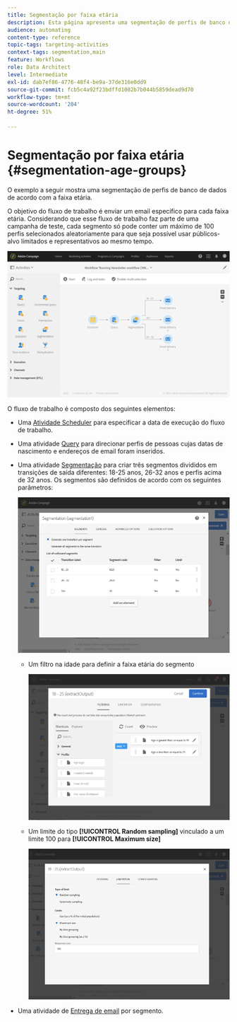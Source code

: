 ```yaml
---
title: Segmentação por faixa etária
description: Esta página apresenta uma segmentação de perfis de banco de dados de acordo com a faixa etária. O objetivo do fluxo de trabalho é enviar um email específico para cada faixa etária.
audience: automating
content-type: reference
topic-tags: targeting-activities
context-tags: segmentation,main
feature: Workflows
role: Data Architect
level: Intermediate
exl-id: dab7ef86-4776-48f4-be9a-37de316e0dd9
source-git-commit: fcb5c4a92f23bdffd1082b7b044b5859dead9d70
workflow-type: tm+mt
source-wordcount: '204'
ht-degree: 51%

---
```


# Segmentação por faixa etária {#segmentation-age-groups}

O exemplo a seguir mostra uma segmentação de perfis de banco de dados de acordo com a faixa etária.

O objetivo do fluxo de trabalho é enviar um email específico para cada faixa etária. Considerando que esse fluxo de trabalho faz parte de uma campanha de teste, cada segmento só pode conter um máximo de 100 perfis selecionados aleatoriamente para que seja possível usar públicos-alvo limitados e representativos ao mesmo tempo.

![](assets/wkf_segment_example_4.png)

O fluxo de trabalho é composto dos seguintes elementos:

* Uma [Atividade Scheduler](../../automating/using/segmentation.md) para especificar a data de execução do fluxo de trabalho.
* Uma atividade [Query](../../automating/using/query.md) para direcionar perfis de pessoas cujas datas de nascimento e endereços de email foram inseridos.
* Uma atividade [Segmentação](../../automating/using/segmentation.md) para criar três segmentos divididos em transições de saída diferentes: 18-25 anos, 26-32 anos e perfis acima de 32 anos. Os segmentos são definidos de acordo com os seguintes parâmetros:

  ![](assets/wkf_segment_example_3.png)

   * Um filtro na idade para definir a faixa etária do segmento

     ![](assets/wkf_segment_new_segment.png)

   * Um limite do tipo **[!UICONTROL Random sampling]** vinculado a um limite 100 para **[!UICONTROL Maximum size]**

     ![](assets/wkf_segment_example_1.png)

* Uma atividade de [Entrega de email](../../automating/using/email-delivery.md) por segmento.
